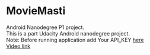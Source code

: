 # MovieMasti
Android Nanodegree P1 project.<br>
This is a part Udacity Android nanodegree project.<br>
Note: Before running application add Your API_KEY <a href="https://github.com/subbuboyapati/MovieMasti/blob/master/app/build.gradle#L21">here</a>
<BR>
<a href="https://www.youtube.com/watch?v=SVR_Qo3WgvA">Video link</a>
